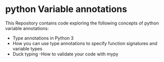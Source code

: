 # python Variable annotations

This Repository contains code exploring the following concepts of python variable annotations:

- Type annotations in Python 3
- How you can use type annotations to specify function signatures and variable types
- Duck typing
-How to validate your code with mypy

